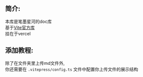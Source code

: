 简介:
---
本库是笔墨星河的doc库  
基于[Vite官方库](https://github.com/vitejs/vite)  
挂在于vercel  

添加教程:
---
除了在文件夹里上传md文件外,  
你还需要在 `.vitepress/config.ts` 文件中配置你上传文件的展示结构
